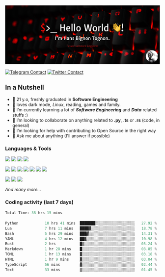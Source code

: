 ![Cover](assets/gh-readme-cover.png)

[![Telegram Contact](https://img.shields.io/badge/Telegram-%230088CC.svg?style=for-the-badge&logo=telegram&logoColor=white)](https://t.me/hanstobi) [![Twitter Contact](https://img.shields.io/badge/Twitter-%2308A0E9.svg?style=for-the-badge&logo=twitter&logoColor=white)](https://twitter.com/_tobihans)

## In a Nutshell
- 👤 21 y.o, freshly graduated in **Software Engineering**
- 🖤 loves dark mode, *Linux*, reading, games and family.
- 🌱 I’m currently learning a lot of ***Software Engineering*** and ***Data*** related stuffs :)
- 👯 I’m looking to collaborate on anything related to **.py**, **.ts** or **.rs** (code, in general)
- 🤔 I’m looking for help with contributing to Open Source in the right way
- 💬 Ask me about anything (I'll answer if possible)

### Languages & Tools
![](https://img.shields.io/badge/Linux-%23eab30f.svg?style=for-the-badge&logo=linux&logoColor=black) ![](https://img.shields.io/badge/Git-%23e54a2f.svg?style=for-the-badge&logo=git&logoColor=white) ![](https://img.shields.io/badge/Github-%231a1d21.svg?style=for-the-badge&logo=github&logoColor=white) ![](https://img.shields.io/badge/Docker-%230394f0.svg?style=for-the-badge&logo=docker&logoColor=white)

![](https://img.shields.io/badge/C-%231a1d21.svg?style=for-the-badge&logo=C&logoColor=white) ![](https://img.shields.io/badge/TypeScript-%230074c2.svg?style=for-the-badge&logo=typescript&logoColor=white) ![](https://img.shields.io/badge/Python-%23f0c540.svg?style=for-the-badge&logo=python) ![](https://img.shields.io/badge/Rust-%23ea4800.svg?style=for-the-badge&logo=rust) ![](https://img.shields.io/badge/Php-%237175aa.svg?style=for-the-badge&logo=php&logoColor=white) ![](https://img.shields.io/badge/HTML-%23d84924.svg?style=for-the-badge&logo=html5&logoColor=white) ![](https://img.shields.io/badge/Scss-%23c45f92.svg?style=for-the-badge&logo=sass&logoColor=white)

![](https://img.shields.io/badge/Vue-%23314559.svg?style=for-the-badge&logo=vue.js) ![](https://img.shields.io/badge/Laravel-%23e54a2f.svg?style=for-the-badge&logo=laravel&logoColor=white) ![](https://img.shields.io/badge/Adonis-%235a45ff.svg?style=for-the-badge&logo=adonisjs)

*And many more...*

### Coding activity (last 7 days)
<!--START_SECTION:waka-->

```python
Total Time: 38 hrs 15 mins

Python            10 hrs 41 mins  ███████░░░░░░░░░░░░░░░░░░   27.92 %
Lua               7 hrs 11 mins   ████▓░░░░░░░░░░░░░░░░░░░░   18.78 %
Bash              5 hrs 29 mins   ███▓░░░░░░░░░░░░░░░░░░░░░   14.31 %
YAML              4 hrs 12 mins   ██▓░░░░░░░░░░░░░░░░░░░░░░   10.98 %
Rust              2 hrs           █▒░░░░░░░░░░░░░░░░░░░░░░░   05.24 %
Markdown          1 hr 28 mins    █░░░░░░░░░░░░░░░░░░░░░░░░   03.85 %
TOML              1 hr 13 mins    ▓░░░░░░░░░░░░░░░░░░░░░░░░   03.18 %
HTML              1 hr 9 mins     ▓░░░░░░░░░░░░░░░░░░░░░░░░   03.04 %
TypeScript        56 mins         ▓░░░░░░░░░░░░░░░░░░░░░░░░   02.44 %
Text              33 mins         ▒░░░░░░░░░░░░░░░░░░░░░░░░   01.45 %
```

<!--END_SECTION:waka-->

